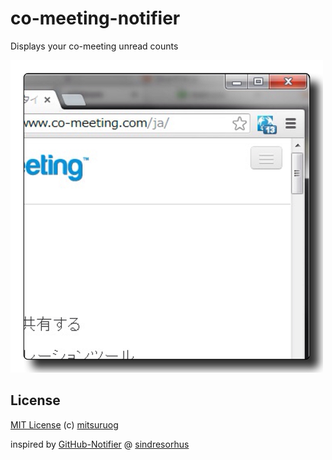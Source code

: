 co-meeting-notifier
===================

Displays your co-meeting unread counts

![screenshot](https://github.com/mitsuruog/co-meeting-notifier/raw/master/screenshot.png)


## License

[MIT License](http://ja.wikipedia.org/wiki/MIT_License)
(c) [mitsuruog](https://github.com/mitsuruog)

inspired by [GitHub-Notifier](https://github.com/sindresorhus/GitHub-Notifier) @ [sindresorhus](http://sindresorhus.com)